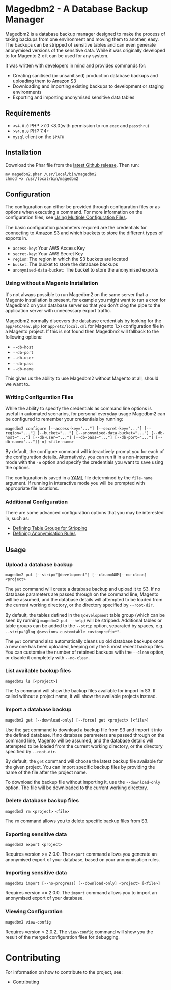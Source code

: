 # Magedbm2 - A Database Backup Manager

Magedbm2 is a database backup manager designed to make the process of taking backups from one environment and moving them to another, easy. The backups can be stripped of sensitive tables and can even generate anonymised versions of the sensitive data. While it was originally developed to for Magento 2.x it can be used for any system.

It was written with developers in mind and provides commands for:

* Creating sanitised (or unsanitised) production database backups and uploading them to Amazon S3
* Downloading and importing existing backups to development or staging environments
* Exporting and importing anonymised sensitive data tables

## Requirements

* `<v4.0.0` PHP >7.0 <8.0(with permission to run `exec` and `passthru`)
* `>v4.0.0` PHP 7.4+
* `mysql` client on the `$PATH`

## Installation

Download the Phar file from the [latest Github release](https://github.com/space48/magedbm2/releases/latest). Then run:

    mv magedbm2.phar /usr/local/bin/magedbm2
    chmod +x /usr/local/bin/magedbm2

## Configuration

The configuration can either be provided through configuration files or as options when executing a command. For more information on the configuration files, see [Using Multiple Configuration Files](docs/multiple-configuration-files.md).

The basic configuration parameters required are the credentials for connecting to [Amazon S3](https://aws.amazon.com/s3/) and which buckets to store the different types of exports in.

* `access-key`: Your AWS Access Key
* `secret-key`: Your AWS Secret Key
* `region`: The region in which the S3 buckets are located
* `bucket`: The bucket to store the database backups
* `anonymised-data-bucket`: The bucket to store the anonymised exports

### Using without a Magento Installation

It's not always possible to run Magedbm2 on the same server that a Magento installation is present, for example you might want to run a cron for Magedbm2 on your database server so that you don't clog the pipe to the application server with unnecessary export traffic.

Magedbm2 normally discovers the database credentials by looking for the `app/etc/env.php` (or `app/etc/local.xml` for Magento 1.x) configuration file in a Magento project. If this is not found then Magedbm2 will fallback to the following options:

* `--db-host`
* `--db-port`
* `--db-user`
* `--db-pass`
* `--db-name`

This gives us the ability to use Magedbm2 without Magento at all, should we want to.

### Writing Configuration Files

While the ability to specify the credentials as command line options is useful in automated scenarios, for personal everyday usage Magedbm2 can be configured to remember your credentials by running:

    magedbm2 configure [--access-key="..."] [--secret-key="..."] [--region="..."] [--bucket="..."] [--anonymised-data-bucket="..."] [--db-host="..."] [--db-user="..."] [--db-pass="..."] [--db-port="..."] [--db-name="..."][-n] <file-name>

By default, the configure command will interactively prompt you for each of the configuration details. Alternatively, you can run it in a non-interactive mode with the `-n` option and specify the credentials you want to save using the options.

The configuration is saved in a [YAML](http://www.yaml.org/) file determined by the `file-name` argument. If running in interactive mode you will be prompted with appropriate file locations.

### Additional Configuration

There are some advanced configuration options that you may be interested in, such as:

* [Defining Table Groups for Stripping](docs/table-groups.md) 
* [Defining Anonymisation Rules](docs/anonymisation-rules.md)

## Usage

### Upload a database backup

    magedbm2 put [--strip="@development"] [--clean=NUM|--no-clean] <project>

The `put` command will create a database backup and upload it to S3. If no database parameters are passed through on the command line, Magento will be assumed, and the database details will attempted to be loaded from the current working directory, or the directory specified by `--root-dir`.

By default, the tables defined in the `@development` table group (which can be seen by running `magedbm2 put --help`) will be stripped. Additional tables or table groups can be added to the `--strip` option, separated by spaces, e.g. `--strip="@log @sessions customtable customprefix*"`.

The `put` command also automatically cleans up old database backups once a new one has been uploaded, keeping only the 5 most recent backup files. You can customise the number of retained backups with the `--clean` option, or disable it completely with `--no-clean`.

### List available backup files

    magedbm2 ls [<project>]

The `ls` command will show the backup files available for import in S3. If called without a project name, it will show the available projects instead.

### Import a database backup

    magedbm2 get [--download-only] [--force] get <project> [<file>]

Use the `get` command to download a backup file from S3 and import it into the defined database. If no database parameters are passed through on the command line, Magento will be assumed, and the database details will attempted to be loaded from the current working directory, or the directory specified by `--root-dir`.

By default, the `get` command will choose the latest backup file available for the given project. You can import specific backup files by providing the name of the file after the project name.

To download the backup file without importing it, use the `--download-only` option. The file will be downloaded to the current working directory.

### Delete database backup files

    magedbm2 rm <project> <file>

The `rm` command allows you to delete specific backup files from S3.

### Exporting sensitive data

    magedbm2 export <project>

Requires version >= 2.0.0. The `export` command allows you generate an anonymised export of your database, based on your anonymisation rules.

### Importing sensitive data

    magedbm2 import [--no-progress] [--download-only] <project> [<file>]

Requires version >= 2.0.0. The `import` command allows you to import an anonymised export of your database.

### Viewing Configuration

    magedbm2 view-config
    
Requires version > 2.0.2. The `view-config` command will show you the result of the merged configuration files for debugging.

# Contributing

For information on how to contribute to the project, see:

* [Contributing](docs/contributing.md)
